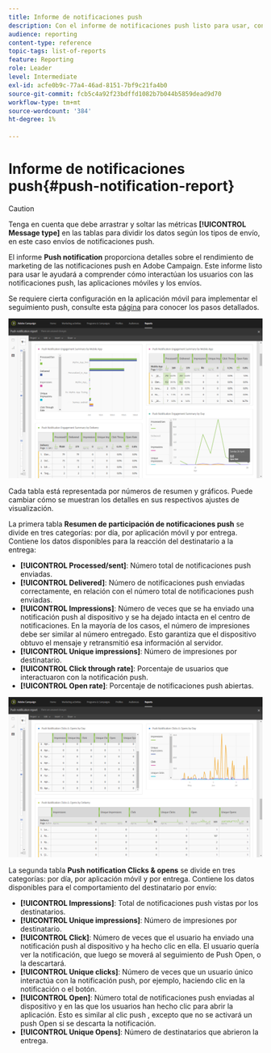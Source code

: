 ```yaml
---
title: Informe de notificaciones push
description: Con el informe de notificaciones push listo para usar, conozca el éxito de las notificaciones push.
audience: reporting
content-type: reference
topic-tags: list-of-reports
feature: Reporting
role: Leader
level: Intermediate
exl-id: acfe0b9c-77a4-46ad-8151-7bf9c21fa4b0
source-git-commit: fcb5c4a92f23bdffd1082b7b044b5859dead9d70
workflow-type: tm+mt
source-wordcount: '384'
ht-degree: 1%

---
```


# Informe de notificaciones push{#push-notification-report}

>[!CAUTION]
>
>Tenga en cuenta que debe arrastrar y soltar las métricas **[!UICONTROL Message type]** en las tablas para dividir los datos según los tipos de envío, en este caso envíos de notificaciones push.

El informe **Push notification** proporciona detalles sobre el rendimiento de marketing de las notificaciones push en Adobe Campaign. Este informe listo para usar le ayudará a comprender cómo interactúan los usuarios con las notificaciones push, las aplicaciones móviles y los envíos.

Se requiere cierta configuración en la aplicación móvil para implementar el seguimiento push, consulte esta [página](../../administration/using/push-tracking.md) para conocer los pasos detallados.

![](assets/dynamic_report_push.png)

Cada tabla está representada por números de resumen y gráficos. Puede cambiar cómo se muestran los detalles en sus respectivos ajustes de visualización.

La primera tabla **Resumen de participación de notificaciones push** se divide en tres categorías: por día, por aplicación móvil y por entrega. Contiene los datos disponibles para la reacción del destinatario a la entrega:

* **[!UICONTROL Processed/sent]**: Número total de notificaciones push enviadas.
* **[!UICONTROL Delivered]**: Número de notificaciones push enviadas correctamente, en relación con el número total de notificaciones push enviadas.
* **[!UICONTROL Impressions]**: Número de veces que se ha enviado una notificación push al dispositivo y se ha dejado intacta en el centro de notificaciones. En la mayoría de los casos, el número de impresiones debe ser similar al número entregado. Esto garantiza que el dispositivo obtuvo el mensaje y retransmitió esa información al servidor.
* **[!UICONTROL Unique impressions]**: Número de impresiones por destinatario.
* **[!UICONTROL Click through rate]**: Porcentaje de usuarios que interactuaron con la notificación push.
* **[!UICONTROL Open rate]**: Porcentaje de notificaciones push abiertas.

![](assets/dynamic_report_push_2.png)

La segunda tabla **Push notification Clicks &amp; opens** se divide en tres categorías: por día, por aplicación móvil y por entrega. Contiene los datos disponibles para el comportamiento del destinatario por envío:

* **[!UICONTROL Impressions]**: Total de notificaciones push vistas por los destinatarios.
* **[!UICONTROL Unique impressions]**: Número de impresiones por destinatario.
* **[!UICONTROL Click]**: Número de veces que el usuario ha enviado una notificación push al dispositivo y ha hecho clic en ella. El usuario quería ver la notificación, que luego se moverá al seguimiento de Push Open, o la descartará.
* **[!UICONTROL Unique clicks]**: Número de veces que un usuario único interactúa con la notificación push, por ejemplo, haciendo clic en la notificación o el botón.
* **[!UICONTROL Open]**: Número total de notificaciones push enviadas al dispositivo y en las que los usuarios han hecho clic para abrir la aplicación. Esto es similar al clic push , excepto que no se activará un push Open si se descarta la notificación.
* **[!UICONTROL Unique Opens]**: Número de destinatarios que abrieron la entrega.
